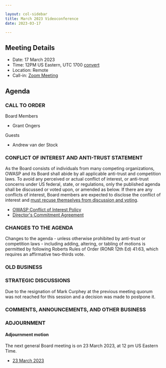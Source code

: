 ```yaml
---

layout: col-sidebar
title: March 2023 Videoconference
date: 2023-03-17

---
```


## Meeting Details

- Date: 17 March 2023
- Time: 12PM US Eastern, UTC 1700 [convert](https://www.timeanddate.com/worldclock/meetingdetails.html?year=2023&month=03&day=17&hour=17&min=0&sec=0&p1=398&p2=16&p3=110&p4=197&p5=217&p6=136&p7=179&p8=438)
- Location: Remote
- Call-in: [Zoom Meeting](https://us06web.zoom.us/j/89158414919?pwd=K1AvbkpTbDIra2pUV0swbnFISG0rQT09)

## Agenda

### CALL TO ORDER

Board Members
- Grant Ongers

Guests
- Andrew van der Stock

### CONFLICT OF INTEREST AND ANTI-TRUST STATEMENT

As the Board consists of individuals from many competing organizations, OWASP and its Board shall abide by all applicable anti-trust and competition laws. To avoid any perceived or actual conflict of interest, or anti-trust concerns under US federal, state, or regulations, only the published agenda shall be discussed or voted upon, or amended as below. If there are any conflicts of interest, Board members are expected to disclose the conflict of interest and [must recuse themselves from discussion and voting](https://policy.owasp.org/legal/bylaws#section-702-disclosure-required).

- [OWASP Conflict of Interest Policy](https://policy.owasp.org/operational/conflict-of-interest)
- [Director's Commitment Agreement](https://policy.owasp.org/legal/directors-committment-agreement)

### CHANGES TO THE AGENDA

Changes to the agenda - unless otherwise prohibited by anti-trust or competition laws - including adding, altering, or tabling of motions is permitted by following Roberts Rules of Order (RONR 12th Ed) 41:63, which requires an affirmative two-thirds vote.

### OLD BUSINESS

### STRATEGIC DISCUSSIONS

Due to the resignation of Mark Curphey at the previous meeting quorum was not reached for this session and a decision was made to postpone it.

### COMMENTS, ANNOUNCEMENTS, AND OTHER BUSINESS

### ADJOURNMENT

#### Adjournment motion

The next general Board meeting is on 23 March 2023, at 12 pm US Eastern Time.

- [23 March 2023](https://board.owasp.org/meetings/202303.html)
